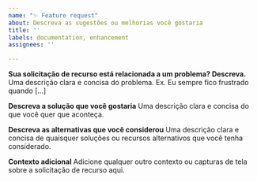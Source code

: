 ```yaml
---
name: "✨ Feature request"
about: Descreva as sugestões ou melhorias você gostaria
title: ''
labels: documentation, enhancement
assignees: ''

---
```


**Sua solicitação de recurso está relacionada a um problema? Descreva.**
Uma descrição clara e concisa do problema. Ex. Eu sempre fico frustrado quando [...]

**Descreva a solução que você gostaria**
Uma descrição clara e concisa do que você quer que aconteça.

**Descreva as alternativas que você considerou**
Uma descrição clara e concisa de quaisquer soluções ou recursos alternativos que você tenha considerado.

**Contexto adicional**
Adicione qualquer outro contexto ou capturas de tela sobre a solicitação de recurso aqui.
